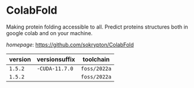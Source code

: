 # ColabFold

Making protein folding accessible to all. Predict proteins structures both in google colab and on your machine.

*homepage*: <https://github.com/sokrypton/ColabFold>

version | versionsuffix | toolchain
--------|---------------|----------
``1.5.2`` | ``-CUDA-11.7.0`` | ``foss/2022a``
``1.5.2`` |  | ``foss/2022a``
